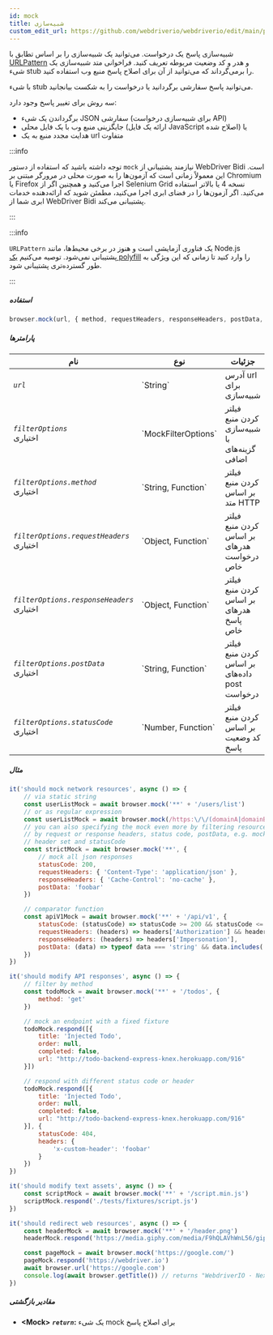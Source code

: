 ```yaml
---
id: mock
title: شبیه‌سازی
custom_edit_url: https://github.com/webdriverio/webdriverio/edit/main/packages/webdriverio/src/commands/browser/mock.ts
---
```


شبیه‌سازی پاسخ یک درخواست. می‌توانید یک شبیه‌سازی را بر اساس تطابق با
[URLPattern](https://developer.mozilla.org/en-US/docs/Web/API/URLPattern)
و هدر و کد وضعیت مربوطه تعریف کنید. فراخوانی متد شبیه‌سازی
یک شیء stub را برمی‌گرداند که می‌توانید از آن برای اصلاح پاسخ منبع وب
استفاده کنید.

با شیء stub می‌توانید پاسخ سفارشی برگردانید یا
درخواست را به شکست بیانجانید.

سه روش برای تغییر پاسخ وجود دارد:
- برگرداندن یک شیء JSON سفارشی (برای شبیه‌سازی درخواست API)
- جایگزینی منبع وب با یک فایل محلی (ارائه یک فایل JavaScript اصلاح شده) یا
- هدایت مجدد منبع به یک url متفاوت

:::info

توجه داشته باشید که استفاده از دستور `mock` نیازمند پشتیبانی از WebDriver Bidi است. این
معمولاً زمانی است که آزمون‌ها را به صورت محلی در مرورگر مبتنی بر Chromium یا
Firefox اجرا می‌کنید و همچنین اگر از Selenium Grid نسخه 4 یا بالاتر استفاده می‌کنید. اگر آزمون‌ها را
در فضای ابری اجرا می‌کنید، مطمئن شوید که ارائه‌دهنده خدمات ابری شما از WebDriver Bidi پشتیبانی می‌کند.

:::

:::info

`URLPattern` یک فناوری آزمایشی است و هنوز در برخی محیط‌ها، مانند Node.js پشتیبانی نمی‌شود.
توصیه می‌کنیم [یک polyfill](https://www.npmjs.com/package/urlpattern-polyfill) را وارد کنید
تا زمانی که این ویژگی به طور گسترده‌تری پشتیبانی شود.

:::

##### استفاده

```js
browser.mock(url, { method, requestHeaders, responseHeaders, postData, statusCode })
```

##### پارامترها

<table>
  <thead>
    <tr>
      <th>نام</th><th>نوع</th><th>جزئیات</th>
    </tr>
  </thead>
  <tbody>
    <tr>
      <td><code><var>url</var></code></td>
      <td>`String`</td>
      <td>آدرس url برای شبیه‌سازی</td>
    </tr>
    <tr>
      <td><code><var>filterOptions</var></code><br /><span className="label labelWarning">اختیاری</span></td>
      <td>`MockFilterOptions`</td>
      <td>فیلتر کردن منبع شبیه‌سازی با گزینه‌های اضافی</td>
    </tr>
    <tr>
      <td><code><var>filterOptions.method</var></code><br /><span className="label labelWarning">اختیاری</span></td>
      <td>`String, Function`</td>
      <td>فیلتر کردن منبع بر اساس متد HTTP</td>
    </tr>
    <tr>
      <td><code><var>filterOptions.requestHeaders</var></code><br /><span className="label labelWarning">اختیاری</span></td>
      <td>`Object, Function`</td>
      <td>فیلتر کردن منبع بر اساس هدرهای درخواست خاص</td>
    </tr>
    <tr>
      <td><code><var>filterOptions.responseHeaders</var></code><br /><span className="label labelWarning">اختیاری</span></td>
      <td>`Object, Function`</td>
      <td>فیلتر کردن منبع بر اساس هدرهای پاسخ خاص</td>
    </tr>
    <tr>
      <td><code><var>filterOptions.postData</var></code><br /><span className="label labelWarning">اختیاری</span></td>
      <td>`String, Function`</td>
      <td>فیلتر کردن منبع بر اساس داده‌های post درخواست</td>
    </tr>
    <tr>
      <td><code><var>filterOptions.statusCode</var></code><br /><span className="label labelWarning">اختیاری</span></td>
      <td>`Number, Function`</td>
      <td>فیلتر کردن منبع بر اساس کد وضعیت پاسخ</td>
    </tr>
  </tbody>
</table>

##### مثال

```js title="mock.js"
it('should mock network resources', async () => {
    // via static string
    const userListMock = await browser.mock('**' + '/users/list')
    // or as regular expression
    const userListMock = await browser.mock(/https:\/\/(domainA|domainB)\.com\/.+/)
    // you can also specifying the mock even more by filtering resources
    // by request or response headers, status code, postData, e.g. mock only responses with specific
    // header set and statusCode
    const strictMock = await browser.mock('**', {
        // mock all json responses
        statusCode: 200,
        requestHeaders: { 'Content-Type': 'application/json' },
        responseHeaders: { 'Cache-Control': 'no-cache' },
        postData: 'foobar'
    })

    // comparator function
    const apiV1Mock = await browser.mock('**' + '/api/v1', {
        statusCode: (statusCode) => statusCode >= 200 && statusCode <= 203,
        requestHeaders: (headers) => headers['Authorization'] && headers['Authorization'].startsWith('Bearer '),
        responseHeaders: (headers) => headers['Impersonation'],
        postData: (data) => typeof data === 'string' && data.includes('foo')
    })
})

it('should modify API responses', async () => {
    // filter by method
    const todoMock = await browser.mock('**' + '/todos', {
        method: 'get'
    })

    // mock an endpoint with a fixed fixture
    todoMock.respond([{
        title: 'Injected Todo',
        order: null,
        completed: false,
        url: "http://todo-backend-express-knex.herokuapp.com/916"
    }])

    // respond with different status code or header
    todoMock.respond([{
        title: 'Injected Todo',
        order: null,
        completed: false,
        url: "http://todo-backend-express-knex.herokuapp.com/916"
    }], {
        statusCode: 404,
        headers: {
            'x-custom-header': 'foobar'
        }
    })
})

it('should modify text assets', async () => {
    const scriptMock = await browser.mock('**' + '/script.min.js')
    scriptMock.respond('./tests/fixtures/script.js')
})

it('should redirect web resources', async () => {
    const headerMock = await browser.mock('**' + '/header.png')
    headerMock.respond('https://media.giphy.com/media/F9hQLAVhWnL56/giphy.gif')

    const pageMock = await browser.mock('https://google.com/')
    pageMock.respond('https://webdriver.io')
    await browser.url('https://google.com')
    console.log(await browser.getTitle()) // returns "WebdriverIO · Next-gen browser and mobile automation test framework for Node.js"
})
```

##### مقادیر بازگشتی

- **&lt;Mock&gt;**
            **<code><var>return</var></code>:**                                                یک شیء mock برای اصلاح پاسخ